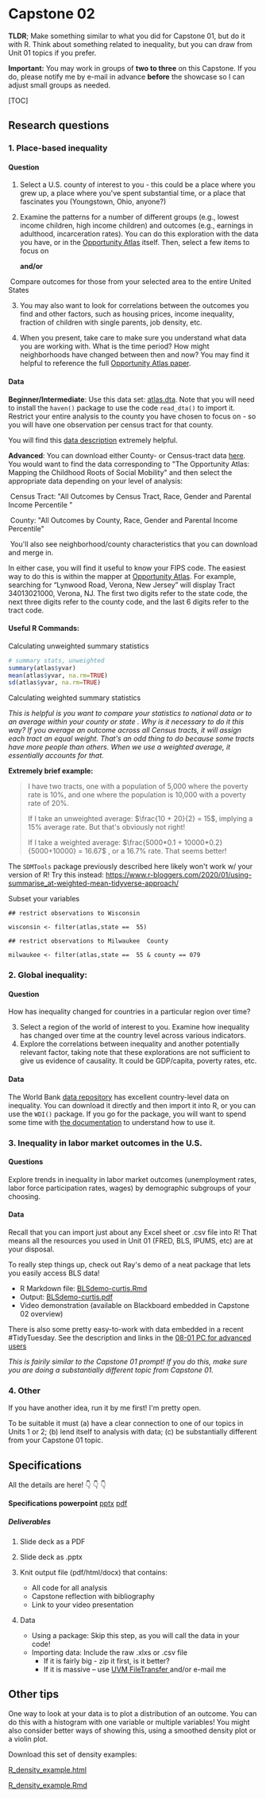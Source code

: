 # Capstone 02 



**TLDR**; Make something similar to what you did for Capstone 01, but do it with R. Think about something related to inequality, but you can draw from Unit 01 topics if you prefer.

**Important:** You may work in groups of **two to three** on this Capstone. If you do, please notify me by e-mail in advance **before** the showcase so I can adjust small groups as needed.

[TOC]



## Research questions

### 1. Place-based inequality 

#### Question

1. Select a U.S. county of interest to you - this could be a place where you grew up, a place where you've spent substantial time, or a place that fascinates you (Youngstown, Ohio, anyone?)

2. Examine the patterns for a number of different groups (e.g., lowest income children, high income children) and outcomes (e.g., earnings in adulthood, incarceration rates).  You can do this exploration with the data you have, or in the [Opportunity Atlas](https://opportunityatlas.org/) itself. Then, select a few items to focus on

   **and/or**

​		Compare outcomes for those from your selected area to the entire United States 

3. You may also want to look for correlations between the outcomes you find and other factors, such as housing prices, income inequality, fraction of children with single parents, job density, etc.

4. When you present, take care to make sure you understand what data you are working with. What is the time period? How might neighborhoods have changed between then and now?  You may find it helpful to reference the full [Opportunity Atlas paper](https://opportunityinsights.org/wp-content/uploads/2018/10/atlas_paper.pdf).

#### Data

**Beginner/Intermediate**: Use this data set: [atlas.dta](atlas.dta). Note that you will need to install the `haven()` package to use the code `read_dta()` to import it. Restrict your entire analysis to the county you have chosen to focus on - so you will have one observation per census tract for that county.



You will find this [data description](atlas_datadescription.html) extremely helpful.

**Advanced**: You can download either County- or Census-tract data [here](https://opportunityinsights.org/data/). You would want to find the data corresponding to "The Opportunity Atlas: Mapping the Childhood Roots of Social Mobility" and then select the appropriate data depending on your level of analysis: 

​	Census Tract: "All Outcomes by Census Tract, Race, Gender and Parental Income Percentile "

​	County: "All Outcomes by County, Race, Gender and Parental Income Percentile"

​	You'll also see neighborhood/county characteristics that you can download and merge in.



In either case, you will find it useful to know your FIPS code. The easiest way to do this is within the mapper at [Opportunity Atlas](https://www.opportunityatlas.org/). For example, searching for “Lynwood Road, Verona, New Jersey” will display Tract 34013021000, Verona, NJ. The first two digits refer to the state code, the next three digits refer to the county code, and the last 6 digits refer to the tract code. 



####  Useful R Commands: 

Calculating unweighted summary statistics 

```r
# summary stats, unweighted  
summary(atlas$yvar) 
mean(atlas$yvar, na.rm=TRUE)
sd(atlas$yvar, na.rm=TRUE)
```

Calculating weighted summary statistics

*This is helpful is you want to compare your statistics to national data or to an average within your county or state . Why is it necessary to do it this way? If you average an outcome across all Census tracts, it will assign each tract an equal weight. That's an odd thing to do because some tracts have more people than others. When we use a weighted average, it essentially accounts for that.*

**Extremely brief example:** 

>  I have two tracts, one with a population of 5,000 where the poverty rate is 10%, and one where the population is 10,000 with a poverty rate of 20%. 
>
>  If I take an unweighted average: $\frac{10 + 20}{2} = 15$, implying a 15% average rate. But that's obviously not right! 
>
> If I take a weighted average: $\frac{5000*0.1 + 10000*0.2}{5000+10000} = 16.67$ , or a 16.7% rate. That seems better! 



The `SDMTools` package previously described here likely won't work w/ your version of R! Try this instead: https://www.r-bloggers.com/2020/01/using-summarise_at-weighted-mean-tidyverse-approach/



Subset your variables

```{r}
## restrict observations to Wisconsin

wisconsin <- filter(atlas,state ==  55)

## restrict observations to Milwaukee  County

milwaukee <- filter(atlas,state ==  55 & county == 079
```

 



### 2. Global inequality: 

#### Question

How has inequality changed for countries in a particular region over time? 



3. Select a region of the world of interest to you. Examine how inequality has changed over time at the country level across various indicators. 
4. Explore the correlations between inequality and another potentially relevant factor, taking note that these explorations are not sufficient to give us evidence of causality. It could be GDP/capita, poverty rates, etc. 

#### Data

The World Bank [data repository](https://data.worldbank.org/) has excellent country-level data on inequality. You can download it directly and then import it into R, or you can use the  `WDI()` package. If you go for the package, you will want to spend some time with [the documentation](https://www.rdocumentation.org/packages/WDI/versions/2.7.3) to understand how to use it. 

### 3. Inequality in labor market outcomes in the U.S.

#### Questions

Explore trends in inequality in labor market outcomes (unemployment rates, labor force participation rates, wages) by demographic subgroups of your choosing.

#### Data

Recall that you can import just about any Excel sheet or .csv file into R! That means all the resources you used in Unit 01 (FRED, BLS, IPUMS, etc) are at your disposal.

To really step things up, check out Ray's demo of a neat package that lets you easily access BLS data! 

- R Markdown file: [BLSdemo-curtis.Rmd](BLSdemo-curtis.Rmd)
- Output: [BLSdemo-curtis.pdf](BLSdemo-curtis.pdf)
- Video demonstration (available on Blackboard embedded in Capstone 02 overview)

There is also some pretty easy-to-work with data embedded in a recent #TidyTuesday. See the description and links in the [08-01 PC for advanced users](https://eabeam.github.io/EC137.S21/R_preclass.html#advanced-user-n93)

*This is fairily similar to the Capstone 01 prompt! If you do this, make sure you are doing a substantially different topic from Capstone 01.*

### 4. Other

If you have another idea, run it by me first! I'm pretty open. 

To be suitable it must (a) have a clear connection to one of our topics in Units 1 or 2; (b) lend itself to analysis with data; (c) be substantially different from your Capstone 01 topic.



## Specifications

All the details are here! :point_down: :point_down: :point_down:

**Specifications powerpoint**	[pptx](Capstone2_Presentation.pptx)		[pdf](Capstone2_Presentation.pdf)

##### Deliverables

1. Slide deck as a PDF 
2. Slide deck as .pptx
3. Knit output file (pdf/html/docx) that contains: 
   - All code for all analysis
   - Capstone reflection with bibliography
   - Link to your video presentation

4. Data
   - Using a package: Skip this step, as you will call the data in your code!
   - Importing data: Include the raw .xlxs or .csv file
     - If it is fairly big - zip it first, is it better?
     - If it is massive – use [UVM FileTransfer ](https://filetransfer.uvm.edu/)and/or e-mail me

## Other tips



One way to look at your data is to plot a distribution of an outcome. You can do this with a histogram with one variable or multiple variables! You might also consider better ways of showing this, using a smoothed density plot or a violin plot. 

Download this set of density examples:

 [R_density_example.html](R_density_example.html) 

 [R_density_example.Rmd](R_density_example.Rmd)

